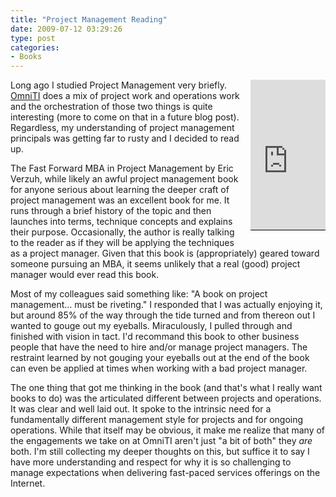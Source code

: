 ```yaml
---
title: "Project Management Reading"
date: 2009-07-12 03:29:26
type: post
categories:
- Books
---
```


<div style="border-bottom:1px solid black;float:right; margin-left:1em;margin-bottom:1em"><iframe src="http://rcm.amazon.com/e/cm?lt1=_blank&bc1=000000&IS2=1&bg1=FFFFFF&fc1=000000&lc1=0000FF&t=lethargy-20&o=1&p=8&l=as1&m=amazon&f=ifr&md=10FE9736YVPPT7A0FBG2&asins=0470247894" style="width:120px;height:240px;" scrolling="no" marginwidth="0" marginheight="0" frameborder="0"></iframe></div>  <p>Long ago I studied Project Management very briefly.  <a href="http://omniti.com/">OmniTI</a> does a mix of project work and operations work and the orchestration of those two things is quite interesting (more to come on that in a future blog post).  Regardless, my understanding of project management principals was getting far to rusty and I decided to read up.</p>  <p>The Fast Forward MBA in Project Management by Eric Verzuh, while likely an awful project management book for anyone serious about learning the deeper craft of project management was an excellent book for me.  It runs through a brief history of the topic and then launches into terms, technique concepts and explains their purpose.  Occasionally, the author is really talking to the reader as if they will be applying the techniques as a project manager.  Given that this book is (appropriately) geared toward someone pursuing an MBA, it seems unlikely that a real (good) project manager would ever read this book.</p>  <p>Most of my colleagues said something like: "A book on project management... must be riveting."  I responded that I was actually enjoying it, but around 85% of the way through the tide turned and from thereon out I wanted to gouge out my eyeballs. Miraculously, I pulled through and finished with vision in tact.  I'd recommand this book to other business people that have the need to hire and/or manage project managers.  The restraint learned by not gouging your eyeballs out at the end of the book can even be applied at times when working with a bad project manager.</p>  <p>The one thing that got me thinking in the book (and that's what I really want books to do) was the articulated different between projects and operations.  It was clear and well laid out.  It spoke to the intrinsic need for a fundamentally different management style for projects and for ongoing operations.  While that itself may be obvious, it make me realize that many of the engagements we take on at OmniTI aren't just "a bit of both" they <em>are</em> both.  I'm still collecting my deeper thoughts on this, but suffice it to say I have more understanding and respect for why it is so challenging to manage expectations when delivering fast-paced services offerings on the Internet.</p>
